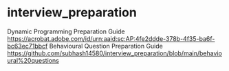 # interview_preparation

Dynamic Programming Preparation Guide
https://acrobat.adobe.com/id/urn:aaid:sc:AP:4fe2ddde-378b-4f35-ba6f-bc63ec71bbcf
Behavioural Question Preparation Guide
https://github.com/subhash14580/interview_preparation/blob/main/behavioural%20questions
